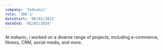 ```yaml
---
company: 'Indianic'
role: 'SDE-1'
dateStart: '06/01/2022'
dateEnd: '02/02/2024'
---
```


At indianic, i worked on a diverse range of projects, including e-commerce, fitness, CRM, social media, and more.
